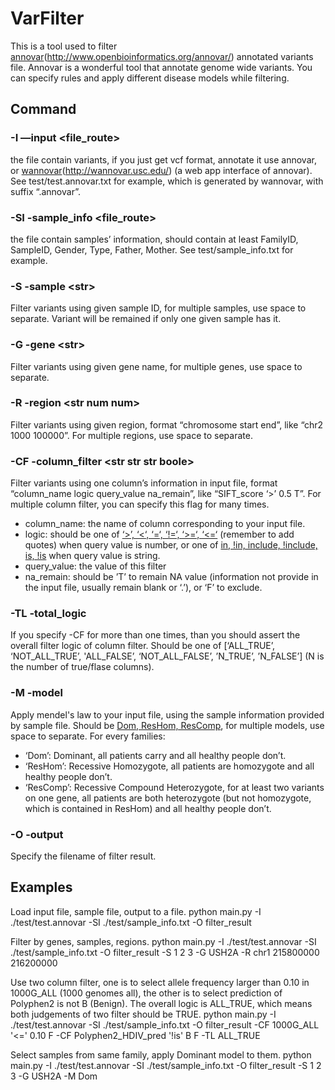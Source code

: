 # VarFilter
This is a tool used to filter [annovar][1](http://www.openbioinformatics.org/annovar/) annotated variants file. Annovar is a wonderful tool that annotate genome wide variants. You can specify rules and apply different disease models while filtering.

## Command
### -I —input \<file\_route\>
the file contain variants, if you just get vcf format, annotate it use annovar, or [wannovar][2](http://wannovar.usc.edu/) (a web app interface of annovar). See test/test.annovar.txt for example, which is generated by wannovar, with suffix “.annovar”.

### -SI -sample\_info \<file\_route\>
the file contain samples’ information, should contain at least FamilyID, SampleID, Gender, Type, Father, Mother. See test/sample\_info.txt for example.

### -S -sample \<str\>
Filter variants using given sample ID, for multiple samples, use space to separate. Variant will be remained if only one given sample has it.

### -G -gene \<str\>
Filter variants using given gene name, for multiple genes, use space to separate.

### -R -region \<str num num\>
Filter variants using given region, format “chromosome start end”, like “chr2 1000 100000”. For multiple regions, use space to separate.

### -CF -column\_filter \<str str str boole\>
Filter variants using one column’s information in input file, format “column\_name logic query\_value na\_remain”, like “SIFT\_score ‘\>’ 0.5 T”. For multiple column filter, you can specify this flag for many times.
- column\_name: the name of column corresponding to your input file.
- logic: should be one of [‘\>’, ‘\<‘, ‘=‘, ‘!=‘, ‘\>=‘, ‘\<=‘][3] (remember to add quotes) when query value is number, or one of [in, !in, include, !include, is, !is][4] when query value is string.
- query\_value: the value of this filter
- na\_remain: should be ’T’ to remain NA value (information not provide in the input file, usually remain blank or ‘.’), or ‘F’ to exclude.

### -TL -total\_logic
If you specify -CF for more than one times, than you should assert the overall filter logic of column filter. Should be one of [‘ALL\_TRUE’, ‘NOT\_ALL\_TRUE’, 'ALL\_FALSE’, ‘NOT\_ALL\_FALSE’, ’N\_TRUE’, ’N\_FALSE’] (N is the number of true/flase columns). 

### -M -model
Apply mendel's law to your input file, using the sample information provided by sample file. Should be [Dom, ResHom, ResComp][5], for multiple models, use space to separate.
For every families:
- ‘Dom’: Dominant, all patients carry and all healthy people don’t.
- ‘ResHom’: Recessive Homozygote, all patients are homozygote and all healthy people don’t.
- ‘ResComp’: Recessive Compound Heterozygote, for at least two variants on one gene, all patients are both heterozygote (but not homozygote, which is contained in ResHom) and all healthy people don’t.

### -O -output
Specify the filename of filter result.

## Examples
Load input file, sample file, output to a file.
	python main.py -I ./test/test.annovar -SI ./test/sample_info.txt -O filter_result

Filter by genes, samples, regions.
	python main.py -I ./test/test.annovar -SI ./test/sample_info.txt -O filter_result -S 1 2 3 -G USH2A -R chr1 215800000 216200000

Use two column filter, one is to select allele frequency larger than 0.10 in 1000G\_ALL (1000 genomes all), the other is to select prediction of Polyphen2 is not B (Benign). The overall logic is ALL\_TRUE, which means both judgements of two filter should be TRUE.
	python main.py -I ./test/test.annovar -SI ./test/sample_info.txt -O filter_result -CF 1000G_ALL '<=' 0.10 F -CF Polyphen2_HDIV_pred '!is' B F -TL ALL_TRUE

Select samples from same family, apply Dominant model to them.
	python main.py -I ./test/test.annovar -SI ./test/sample_info.txt -O filter_result -S 1 2 3 -G USH2A -M Dom

[1]:	#
[2]:	#
[3]:	#
[4]:	#
[5]:	#